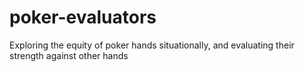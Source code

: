 # poker-evaluators
Exploring the equity of poker hands situationally, and evaluating their strength against other hands
